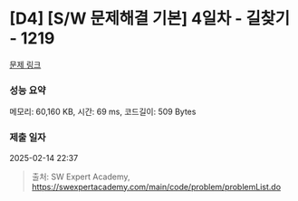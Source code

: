 # [D4] [S/W 문제해결 기본] 4일차 - 길찾기 - 1219 

[문제 링크](https://swexpertacademy.com/main/code/problem/problemDetail.do?contestProbId=AV14geLqABQCFAYD) 

### 성능 요약

메모리: 60,160 KB, 시간: 69 ms, 코드길이: 509 Bytes

### 제출 일자

2025-02-14 22:37



> 출처: SW Expert Academy, https://swexpertacademy.com/main/code/problem/problemList.do